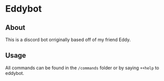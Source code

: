 
# Eddybot

## About

This is a discord bot orriginally based off of my friend Eddy.

## Usage

All commands can be found in the `/commands` folder or by saying `++help` to eddybot.
